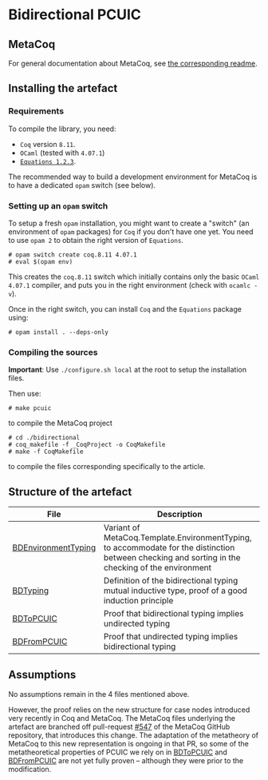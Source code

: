 # Bidirectional PCUIC


## MetaCoq

For general documentation about MetaCoq, see [the corresponding readme](./METACOQ.md).


## Installing the artefact

### Requirements

To compile the library, you need:

- `Coq` version `8.11`.
- `OCaml` (tested with `4.07.1`)
- [`Equations 1.2.3`](http://mattam82.github.io/Coq-Equations/).

The recommended way to build a development environment for MetaCoq is
to have a dedicated `opam` switch (see below).

### Setting up an `opam` switch

To setup a fresh `opam` installation, you might want to create a
"switch" (an environment of `opam` packages) for `Coq` if you don't have
one yet. You need to use `opam 2` to obtain the right version of
`Equations`.

    # opam switch create coq.8.11 4.07.1
    # eval $(opam env)

This creates the `coq.8.11` switch which initially contains only the
basic `OCaml` `4.07.1` compiler, and puts you in the right environment
(check with `ocamlc -v`).

Once in the right switch, you can install `Coq` and the `Equations` package using:

    # opam install . --deps-only


### Compiling the sources

**Important**: Use `./configure.sh local` at the root to setup the installation files.

Then use:

    # make pcuic

 to compile the MetaCoq project

    # cd ./bidirectional
    # coq_makefile -f _CoqProject -o CoqMakefile
    # make -f CoqMakefile
    
to compile the files corresponding specifically to the article.

## Structure of the artefact

| File                    | Description                                  |
|-------------------------|----------------------------------------------|
| [BDEnvironmentTyping] | Variant of MetaCoq.Template.EnvironmentTyping, to accommodate for the distinction between checking and sorting in the checking of the environment |
| [BDTyping]            | Definition of the bidirectional typing mutual inductive type, proof of a good induction principle |
| [BDToPCUIC]           | Proof that bidirectional typing implies undirected typing |
| [BDFromPCUIC]         | Proof that undirected typing implies bidirectional typing |

[BDEnvironmentTyping]: ./bidirectional/theories/BDEnvironmentTyping.v
[BDTyping]: ./bidirectional/theories/BDTyping.v
[BDToPCUIC]: ./bidirectional/theories/BDToPCUIC.v
[BDFromPCUIC]: ./bidirectional/theories/BDTypingInduction.v

## Assumptions

No assumptions remain in the 4 files mentioned above.

However, the proof relies on the new structure for case nodes introduced very recently in Coq and MetaCoq. The MetaCoq files underlying the artefact are branched off pull-request [#547] of the MetaCoq GitHub repository, that introduces this change. The adaptation of the metatheory of MetaCoq to this new representation is ongoing in that PR, so some of the metatheoretical properties of PCUIC we rely on in [BDToPCUIC] and [BDFromPCUIC] are not yet fully proven – although they were prior to the modification.

[#547]: https://github.com/MetaCoq/metacoq/pull/534